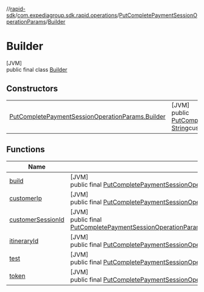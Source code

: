 //[rapid-sdk](../../../../index.md)/[com.expediagroup.sdk.rapid.operations](../../index.md)/[PutCompletePaymentSessionOperationParams](../index.md)/[Builder](index.md)

# Builder

[JVM]\
public final class [Builder](index.md)

## Constructors

| | |
|---|---|
| [PutCompletePaymentSessionOperationParams.Builder](-put-complete-payment-session-operation-params.-builder.md) | [JVM]<br>public [PutCompletePaymentSessionOperationParams.Builder](index.md)[PutCompletePaymentSessionOperationParams.Builder](-put-complete-payment-session-operation-params.-builder.md)([String](https://docs.oracle.com/javase/8/docs/api/java/lang/String.html)itineraryId, [String](https://docs.oracle.com/javase/8/docs/api/java/lang/String.html)customerIp, [String](https://docs.oracle.com/javase/8/docs/api/java/lang/String.html)customerSessionId, [String](https://docs.oracle.com/javase/8/docs/api/java/lang/String.html)test, [String](https://docs.oracle.com/javase/8/docs/api/java/lang/String.html)token) |

## Functions

| Name | Summary |
|---|---|
| [build](build.md) | [JVM]<br>public final [PutCompletePaymentSessionOperationParams](../index.md)[build](build.md)() |
| [customerIp](customer-ip.md) | [JVM]<br>public final [PutCompletePaymentSessionOperationParams.Builder](index.md)[customerIp](customer-ip.md)([String](https://docs.oracle.com/javase/8/docs/api/java/lang/String.html)customerIp) |
| [customerSessionId](customer-session-id.md) | [JVM]<br>public final [PutCompletePaymentSessionOperationParams.Builder](index.md)[customerSessionId](customer-session-id.md)([String](https://docs.oracle.com/javase/8/docs/api/java/lang/String.html)customerSessionId) |
| [itineraryId](itinerary-id.md) | [JVM]<br>public final [PutCompletePaymentSessionOperationParams.Builder](index.md)[itineraryId](itinerary-id.md)([String](https://docs.oracle.com/javase/8/docs/api/java/lang/String.html)itineraryId) |
| [test](test.md) | [JVM]<br>public final [PutCompletePaymentSessionOperationParams.Builder](index.md)[test](test.md)([String](https://docs.oracle.com/javase/8/docs/api/java/lang/String.html)test) |
| [token](token.md) | [JVM]<br>public final [PutCompletePaymentSessionOperationParams.Builder](index.md)[token](token.md)([String](https://docs.oracle.com/javase/8/docs/api/java/lang/String.html)token) |
